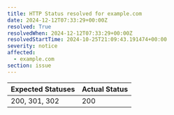 ```yaml
---
title: HTTP Status resolved for example.com
date: 2024-12-12T07:33:29+00:00Z
resolved: True
resolvedWhen: 2024-12-12T07:33:29+00:00Z
resolvedStartTime: 2024-10-25T21:09:43.191474+00:00
severity: notice
affected:
  - example.com
section: issue
---
```


| Expected Statuses | Actual Status  |
|-------------------|----------------|
| 200, 301, 302 | 200 |
